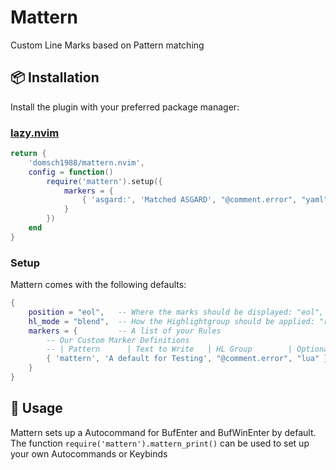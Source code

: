 # Mattern

Custom Line Marks based on Pattern matching

## 📦 Installation

Install the plugin with your preferred package manager:

### [lazy.nvim](https://github.com/folke/lazy.nvim)

```lua
return {
    'domsch1988/mattern.nvim',
    config = function()
        require('mattern').setup({
            markers = {
                { 'asgard:', 'Matched ASGARD', "@comment.error", "yaml" },
            }
        })
    end
}
```

### Setup

Mattern comes with the following defaults:

```lua
{
    position = "eol",   -- Where the marks should be displayed: "eol", "overlay", "right_align", "inline"
    hl_mode = "blend",  -- How the Highlightgroup should be applied: "replace", "combine", "blend"
    markers = {         -- A list of your Rules
        -- Our Custom Marker Definitions
        -- | Pattern      | Text to Write   | HL Group        | Optional Filetype |
        { 'mattern', 'A default for Testing', "@comment.error", "lua" },
    }
}
```

## 🚀 Usage

Mattern sets up a Autocommand for BufEnter and BufWinEnter by default.
The function `require('mattern').mattern_print()` can be used to set up your own Autocommands or Keybinds
